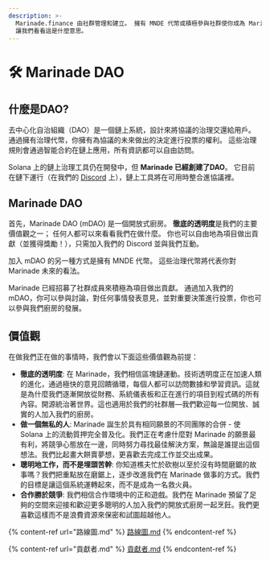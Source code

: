 ```yaml
---
description: >-
  Marinade.finance 由社群管理和建立。 擁有 MNDE 代幣或積極參與社群使你成為 Marinade DAO 的成員。
  讓我們看看這是什麼意思。
---
```


# 🛠 Marinade DAO

## 什麼是DAO?&#x20;

去中心化自治組織（DAO）是一個鏈上系統，設計來將協議的治理交還給用戶。 通過擁有治理代幣，你擁有為協議的未來做出的決定進行投票的權利。 這些治理規則會通過智能合約在鏈上應用，所有資訊都可以自由訪問。

Solana 上的鏈上治理工具仍在開發中，但 **Marinade 已經創建了DAO**。 它目前在鏈下運行（在我們的 [Discord](https://discord.com/invite/6EtUf4Euu6) 上），鏈上工具將在可用時整合進協議裡。

## Marinade DAO

首先，Marinade DAO (mDAO) 是一個開放式廚房。 **徹底的透明度**是我們的主要價值觀之一； 任何人都可以來看看我們在做什麼。 你也可以自由地為項目做出貢獻（並獲得獎勵！），只需加入我們的 Discord 並與我們互動。

加入 mDAO 的另一種方式是擁有 MNDE 代幣。 這些治理代幣將代表你對 Marinade 未來的看法。

Marinade 已經招募了社群成員來積極為項目做出貢獻。 通過加入我們的 mDAO，你可以參與討論，對任何事情發表意見，並對重要決策進行投票，你也可以參與我們廚房的發展。

## 價值觀

在做我們正在做的事情時，我們會以下面這些價值觀為前提：

* **徹底的透明度**: 在 Marinade，我們相信區塊鏈運動。技術透明度正在加速人類的進化，通過極快的意見回饋循環，每個人都可以訪問數據和學習資訊。這就是為什麼我們逐漸開放從財務、系統儀表板和正在進行的項目到程式碼的所有內容。開源統治著世界。這也適用於我們的社群層—我們歡迎每一位開放、誠實的人加入我們的廚房。
* **做一個無私的人**: Marinade 誕生於具有相同願景的不同團隊的合併 - 使 Solana 上的流動質押完全普及化。我們正在考慮什麼對 Marinade 的願景最有利，將競爭心態放在一邊，同時努力尋找最佳解決方案，無論是誰提出這個想法。我們比起畫大餅賣夢想，更喜歡去完成工作並交出成果。
* **聰明地工作，而不是埋頭苦幹**: 你知道樵夫忙於砍樹以至於沒有時間磨鋸的故事嗎？我們把重點放在磨鋸上，逐步改進我們在 Marinade 做事的方式。我們的目標是讓這個系統運轉起來，而不是成為一名救火員。
* **合作勝於競爭**: 我們相信合作環境中的正和遊戲。我們在 Marinade 預留了足夠的空間來迎接和歡迎更多聰明的人加入我們的開放式廚房一起烹飪。我們更喜歡這樣而不是浪費資源來保密和試圖超越他人。

{% content-ref url="路線圖.md" %}
[路線圖.md](路線圖.md)
{% endcontent-ref %}

{% content-ref url="貢獻者.md" %}
[貢獻者.md](貢獻者.md)
{% endcontent-ref %}
